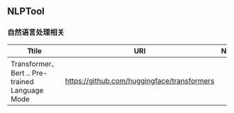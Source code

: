 ## NLPTool
### 自然语言处理相关

Ttile|URl|Notes
--|:--:|--:
Transformer、Bert .. Pre-trained Language Mode |https://github.com/huggingface/transformers|
